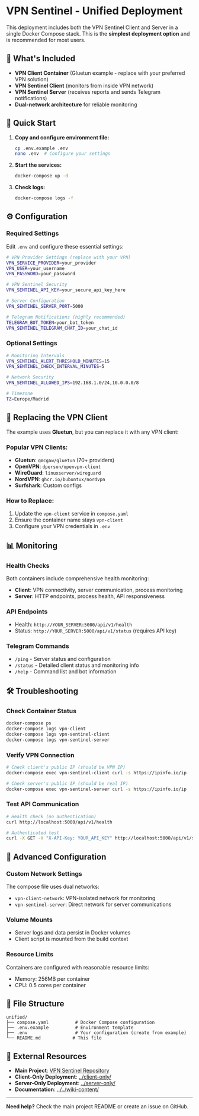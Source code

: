 # VPN Sentinel - Unified Deployment

This deployment includes both the VPN Sentinel Client and Server in a single Docker Compose stack. This is the **simplest deployment option** and is recommended for most users.

## 🎯 What's Included

- **VPN Client Container** (Gluetun example - replace with your preferred VPN solution)
- **VPN Sentinel Client** (monitors from inside VPN network)
- **VPN Sentinel Server** (receives reports and sends Telegram notifications)
- **Dual-network architecture** for reliable monitoring

## 🚀 Quick Start

1. **Copy and configure environment file:**
   ```bash
   cp .env.example .env
   nano .env  # Configure your settings
   ```

2. **Start the services:**
   ```bash
   docker-compose up -d
   ```

3. **Check logs:**
   ```bash
   docker-compose logs -f
   ```

## ⚙️ Configuration

### Required Settings

Edit `.env` and configure these essential settings:

```bash
# VPN Provider Settings (replace with your VPN)
VPN_SERVICE_PROVIDER=your_provider
VPN_USER=your_username
VPN_PASSWORD=your_password

# VPN Sentinel Security
VPN_SENTINEL_API_KEY=your_secure_api_key_here

# Server Configuration  
VPN_SENTINEL_SERVER_PORT=5000

# Telegram Notifications (highly recommended)
TELEGRAM_BOT_TOKEN=your_bot_token
VPN_SENTINEL_TELEGRAM_CHAT_ID=your_chat_id
```

### Optional Settings

```bash
# Monitoring Intervals
VPN_SENTINEL_ALERT_THRESHOLD_MINUTES=15
VPN_SENTINEL_CHECK_INTERVAL_MINUTES=5

# Network Security
VPN_SENTINEL_ALLOWED_IPS=192.168.1.0/24,10.0.0.0/8

# Timezone
TZ=Europe/Madrid
```

## 🔄 Replacing the VPN Client

The example uses **Gluetun**, but you can replace it with any VPN client:

### Popular VPN Clients:
- **Gluetun**: `qmcgaw/gluetun` (70+ providers)
- **OpenVPN**: `dperson/openvpn-client`
- **WireGuard**: `linuxserver/wireguard`
- **NordVPN**: `ghcr.io/bubuntux/nordvpn`
- **Surfshark**: Custom configs

### How to Replace:
1. Update the `vpn-client` service in `compose.yaml`
2. Ensure the container name stays `vpn-client`
3. Configure your VPN credentials in `.env`

## 📊 Monitoring

### Health Checks
Both containers include comprehensive health monitoring:
- **Client**: VPN connectivity, server communication, process monitoring
- **Server**: HTTP endpoints, process health, API responsiveness

### API Endpoints
- Health: `http://YOUR_SERVER:5000/api/v1/health`
- Status: `http://YOUR_SERVER:5000/api/v1/status` (requires API key)

### Telegram Commands
- `/ping` - Server status and configuration
- `/status` - Detailed client status and monitoring info
- `/help` - Command list and bot information

## 🛠️ Troubleshooting

### Check Container Status
```bash
docker-compose ps
docker-compose logs vpn-client
docker-compose logs vpn-sentinel-client  
docker-compose logs vpn-sentinel-server
```

### Verify VPN Connection
```bash
# Check client's public IP (should be VPN IP)
docker-compose exec vpn-sentinel-client curl -s https://ipinfo.io/ip

# Check server's public IP (should be real IP)  
docker-compose exec vpn-sentinel-server curl -s https://ipinfo.io/ip
```

### Test API Communication
```bash
# Health check (no authentication)
curl http://localhost:5000/api/v1/health

# Authenticated test
curl -X GET -H "X-API-Key: YOUR_API_KEY" http://localhost:5000/api/v1/status
```

## 🔧 Advanced Configuration

### Custom Network Settings
The compose file uses dual networks:
- `vpn-client-network`: VPN-isolated network for monitoring
- `vpn-sentinel-server`: Direct network for server communications

### Volume Mounts
- Server logs and data persist in Docker volumes
- Client script is mounted from the build context

### Resource Limits
Containers are configured with reasonable resource limits:
- Memory: 256MB per container
- CPU: 0.5 cores per container

## 📁 File Structure

```
unified/
├── compose.yaml          # Docker Compose configuration
├── .env.example          # Environment template
├── .env                  # Your configuration (create from example)
└── README.md            # This file
```

## 🔗 External Resources

- **Main Project**: [VPN Sentinel Repository](../)
- **Client-Only Deployment**: [../client-only/](../client-only/)
- **Server-Only Deployment**: [../server-only/](../server-only/)
- **Documentation**: [../../wiki-content/](../../wiki-content/)

---

**Need help?** Check the main project README or create an issue on GitHub.